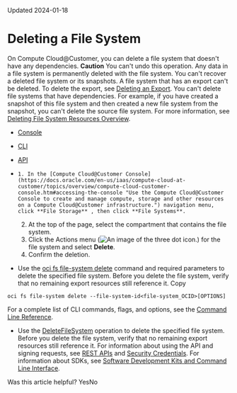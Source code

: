 Updated 2024-01-18
# Deleting a File System
On Compute Cloud@Customer, you can delete a file system that doesn't have any dependencies.
**Caution**
You can't undo this operation. Any data in a file system is permanently deleted with the file system. You can't recover a deleted file system or its snapshots. 
A file system that has an export can't be deleted. To delete the export, see [Deleting an Export](https://docs.oracle.com/en-us/iaas/compute-cloud-at-customer/topics/file/deleting-an-export.htm#deleting-an-export "On Compute Cloud@Customer, deleting an export deletes the file system path that clients use to mount the file system. Deleting an export does not delete any file systems.").
You can't delete file systems that have dependencies. For example, if you have created a snapshot of this file system and then created a new file system from the snapshot, you can't delete the source file system. 
For more information, see [Deleting File System Resources Overview](https://docs.oracle.com/en-us/iaas/compute-cloud-at-customer/topics/file/file-storage.htm#deleting-file-system-resources-overview "On Compute Cloud@Customer, you can't delete a file system resource that has dependencies.").
  * [Console](https://docs.oracle.com/en-us/iaas/compute-cloud-at-customer/topics/file/deleting-a-file-system.htm)
  * [CLI](https://docs.oracle.com/en-us/iaas/compute-cloud-at-customer/topics/file/deleting-a-file-system.htm)
  * [API](https://docs.oracle.com/en-us/iaas/compute-cloud-at-customer/topics/file/deleting-a-file-system.htm)


  *     1. In the [Compute Cloud@Customer Console](https://docs.oracle.com/en-us/iaas/compute-cloud-at-customer/topics/overview/compute-cloud-customer-console.htm#accessing-the-console "Use the Compute Cloud@Customer Console to create and manage compute, storage and other resources on a Compute Cloud@Customer infrastructure.") navigation menu, click **File Storage** , then click **File Systems**.
    2. At the top of the page, select the compartment that contains the file system.
    3. Click the Actions menu (![An image of the three dot icon.](https://docs.oracle.com/en-us/iaas/compute-cloud-at-customer/images/three-dots.png)) for the file system and select **Delete**.
    4. Confirm the deletion.
  * Use the [oci fs file-system delete](https://docs.oracle.com/iaas/tools/oci-cli/latest/oci_cli_docs/cmdref/fs/file-system/delete.html) command and required parameters to delete the specified file system. Before you delete the file system, verify that no remaining export resources still reference it.
Copy
```
oci fs file-system delete --file-system-id<file-system_OCID>[OPTIONS]
```

For a complete list of CLI commands, flags, and options, see the [Command Line Reference](https://docs.oracle.com/iaas/tools/oci-cli/latest/oci_cli_docs/index.html).
  * Use the [DeleteFileSystem](https://docs.oracle.com/iaas/api/#/en/filestorage/latest/FileSystem/DeleteFileSystem) operation to delete the specified file system. Before you delete the file system, verify that no remaining export resources still reference it.
For information about using the API and signing requests, see [REST APIs](https://docs.oracle.com/iaas/Content/API/Concepts/usingapi.htm#REST_APIs) and [Security Credentials](https://docs.oracle.com/iaas/Content/General/Concepts/credentials.htm). For information about SDKs, see [Software Development Kits and Command Line Interface](https://docs.oracle.com/iaas/Content/API/Concepts/sdks.htm#Software_Development_Kits_and_Command_Line_Interface).


Was this article helpful?
YesNo

